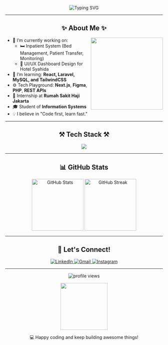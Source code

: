 <!-- Animated Banner -->
<p align="center">
  <img src="https://readme-typing-svg.herokuapp.com?font=Fira+Code&duration=3000&pause=1000&color=00F700&center=true&vCenter=true&width=435&lines=Hello+World!+I'm+Ryan+👨‍💻;Information+System+Student+%F0%9F%93%9A;Web+Developer+in+Progress+%E2%9A%99%EF%B8%8F;Always+Learning+%F0%9F%8D%93" alt="Typing SVG" />
</p>

---

<h2 align="center">✨ About Me ✨</h2>

<img align="right" src="https://media.giphy.com/media/qgQUggAC3Pfv687qPC/giphy.gif" width="230" />

- 🔭 I’m currently working on:
  - 🛏️ Inpatient System (Bed Management, Patient Transfer, Monitoring)
  - 🧾 UI/UX Dashboard Design for Hotel Syahida
- 🌱 I’m learning: **React, Laravel, MySQL, and TailwindCSS**
- ⚙️ Tech Playground: **Next.js**, **Figma**, **PHP**, **REST APIs**
- 📍 Internship at **Rumah Sakit Haji Jakarta**
- 🎓 Student of **Information Systems**
- 💡 I believe in "Code first, learn fast."

---

<h2 align="center">⚒️ Tech Stack ⚒️</h2>

<p align="center">
  <img src="https://skillicons.dev/icons?i=html,css,js,react,laravel,mysql,tailwind,figma,php,nextjs,vscode" />
</p>

---

<h2 align="center">📊 GitHub Stats</h2>

<p align="center">
  <img src="https://github-readme-stats.vercel.app/api?username=Ryanarynn&show_icons=true&theme=radical" alt="GitHub Stats" height="165" />
  <img src="https://github-readme-streak-stats.herokuapp.com/?user=Ryanarynn&theme=radical" alt="GitHub Streak" height="165"/>
</p>

---

<h2 align="center">🎯 Let's Connect!</h2>

<p align="center">
  <a href="https://www.linkedin.com/in/Ryan Prananda/" target="_blank">
    <img alt="LinkedIn" src="https://img.shields.io/badge/LinkedIn-blue?style=for-the-badge&logo=linkedin&logoColor=white" />
  </a>
  <a href="mailto:ryanprananda131@gmail.com">
    <img alt="Gmail" src="https://img.shields.io/badge/Gmail-red?style=for-the-badge&logo=gmail&logoColor=white" />
  </a>
  <a href="https://instagram.com/ryanarynn_" target="_blank">
    <img alt="Instagram" src="https://img.shields.io/badge/Instagram-E4405F?style=for-the-badge&logo=instagram&logoColor=white" />
  </a>
</p>

---

<p align="center">
  <img src="https://komarev.com/ghpvc/?username=Ryanarynn&label=Profile+Views&color=0e75b6&style=flat" alt="profile views" />
</p>

<p align="center">
  <img src="https://media.giphy.com/media/3o6gbbuLW76jkt8vIc/giphy.gif" width="150" />
</p>

<p align="center">💻 Happy coding and keep building awesome things!</p>
